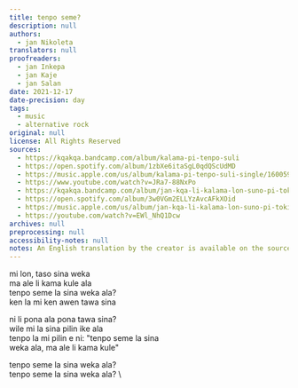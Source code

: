 ```yaml
---
title: tenpo seme?
description: null
authors:
  - jan Nikoleta
translators: null
proofreaders:
  - jan Inkepa
  - jan Kaje
  - jan Salan
date: 2021-12-17
date-precision: day
tags:
  - music
  - alternative rock
original: null
license: All Rights Reserved
sources:
  - https://kqakqa.bandcamp.com/album/kalama-pi-tenpo-suli
  - https://open.spotify.com/album/1zbXe6itaSgL0qdQScUdMD
  - https://music.apple.com/us/album/kalama-pi-tenpo-suli-single/1600599543
  - https://www.youtube.com/watch?v=JRa7-88NxPo
  - https://kqakqa.bandcamp.com/album/jan-kqa-li-kalama-lon-suno-pi-toki-pona-lon-tenpo-sike-nanpa-2023
  - https://open.spotify.com/album/3w0VGm2ELLYzAvcAFkXOid
  - https://music.apple.com/us/album/jan-kqa-li-kalama-lon-suno-pi-toki-pona-lon-tenpo-sike/1703886265
  - https://youtube.com/watch?v=EWl_NhQ1Dcw
archives: null
preprocessing: null
accessibility-notes: null
notes: An English translation by the creator is available on the sources
---
```


mi lon, taso sina weka  \
ma ale li kama kule ala  \
tenpo seme la sina weka ala?  \
ken la mi ken awen tawa sina

ni li pona ala pona tawa sina?  \
wile mi la sina pilin ike ala  \
tenpo la mi pilin e ni: "tenpo seme la sina  \
weka ala, ma ale li kama kule"

tenpo seme la sina weka ala?  \
tenpo seme la sina weka ala?  \
